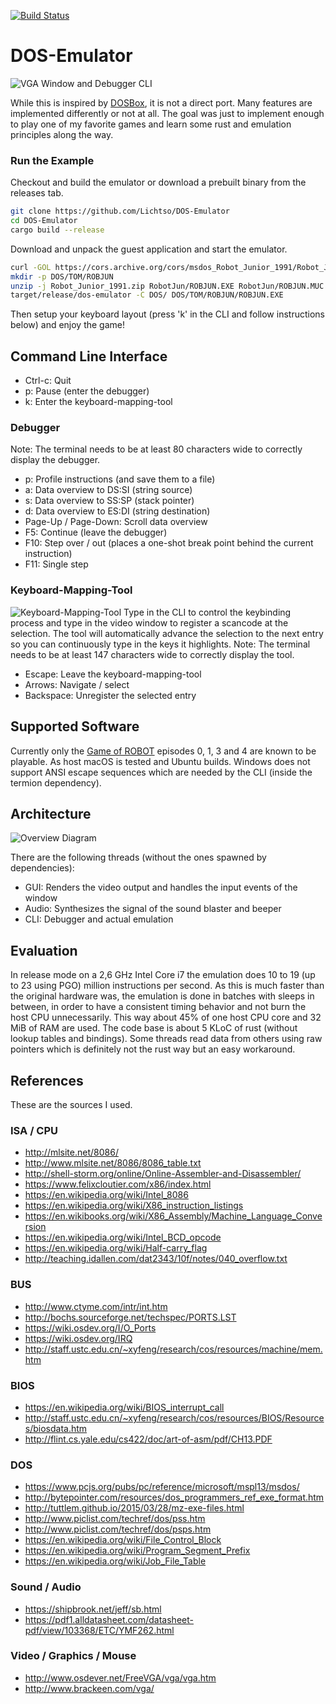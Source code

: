 [![Build Status](https://travis-ci.org/Lichtso/DOS-Emulator.svg)](https://travis-ci.org/Lichtso/DOS-Emulator)

# DOS-Emulator
![VGA Window and Debugger CLI](https://raw.githubusercontent.com/Lichtso/DOS-Emulator/gallery/vga-window-and-debugger-cli.png)

While this is inspired by [DOSBox](https://en.wikipedia.org/wiki/DOSBox), it is not a direct port.
Many features are implemented differently or not at all.
The goal was just to implement enough to play one of my favorite games
and learn some rust and emulation principles along the way.

### Run the Example
Checkout and build the emulator or download a prebuilt binary from the releases tab.
```bash
git clone https://github.com/Lichtso/DOS-Emulator
cd DOS-Emulator
cargo build --release
```

Download and unpack the guest application and start the emulator.
```bash
curl -GOL https://cors.archive.org/cors/msdos_Robot_Junior_1991/Robot_Junior_1991.zip
mkdir -p DOS/TOM/ROBJUN
unzip -j Robot_Junior_1991.zip RobotJun/ROBJUN.EXE RobotJun/ROBJUN.MUC RobotJun/ROBJUN.SCN RobotJun/ITEMJE.CRN RobotJun/ITEMJG.CRN RobotJun/SASJ.CRN -d DOS/TOM/ROBJUN/
target/release/dos-emulator -C DOS/ DOS/TOM/ROBJUN/ROBJUN.EXE
```

Then setup your keyboard layout (press 'k' in the CLI and follow instructions below) and enjoy the game!


## Command Line Interface
* Ctrl-c: Quit
* p: Pause (enter the debugger)
* k: Enter the keyboard-mapping-tool

### Debugger
Note: The terminal needs to be at least 80 characters wide to correctly display the debugger.
* p: Profile instructions (and save them to a file)
* a: Data overview to DS:SI (string source)
* s: Data overview to SS:SP (stack pointer)
* d: Data overview to ES:DI (string destination)
* Page-Up / Page-Down: Scroll data overview
* F5: Continue (leave the debugger)
* F10: Step over / out (places a one-shot break point behind the current instruction)
* F11: Single step

### Keyboard-Mapping-Tool
![Keyboard-Mapping-Tool](https://raw.githubusercontent.com/Lichtso/DOS-Emulator/gallery/keyboard-mapping-tool.png)
Type in the CLI to control the keybinding process and type in the video window to register a scancode at the selection.
The tool will automatically advance the selection to the next entry so you can continuously type in the keys it highlights.
Note: The terminal needs to be at least 147 characters wide to correctly display the tool.
* Escape: Leave the keyboard-mapping-tool
* Arrows: Navigate / select
* Backspace: Unregister the selected entry


## Supported Software
Currently only the [Game of ROBOT](http://www.game-of-robot.de/) episodes 0, 1, 3 and 4 are known to be playable.
As host macOS is tested and Ubuntu builds.
Windows does not support ANSI escape sequences which are needed by the CLI (inside the termion dependency).


## Architecture
![Overview Diagram](https://raw.githubusercontent.com/Lichtso/DOS-Emulator/gallery/overview-diagram.svg?sanitize=true)

There are the following threads (without the ones spawned by dependencies):
* GUI: Renders the video output and handles the input events of the window
* Audio: Synthesizes the signal of the sound blaster and beeper
* CLI: Debugger and actual emulation


## Evaluation
In release mode on a 2,6 GHz Intel Core i7 the emulation does 10 to 19 (up to 23 using PGO) million instructions per second.
As this is much faster than the original hardware was, the emulation is done in batches with sleeps in between,
in order to have a consistent timing behavior and not burn the host CPU unnecessarily.
This way about 45% of one host CPU core and 32 MiB of RAM are used.
The code base is about 5 KLoC of rust (without lookup tables and bindings).
Some threads read data from others using raw pointers which is definitely not the rust way but an easy workaround.


## References
These are the sources I used.

### ISA / CPU
* http://mlsite.net/8086/
* http://www.mlsite.net/8086/8086_table.txt
* http://shell-storm.org/online/Online-Assembler-and-Disassembler/
* https://www.felixcloutier.com/x86/index.html
* https://en.wikipedia.org/wiki/Intel_8086
* https://en.wikipedia.org/wiki/X86_instruction_listings
* https://en.wikibooks.org/wiki/X86_Assembly/Machine_Language_Conversion
* https://en.wikipedia.org/wiki/Intel_BCD_opcode
* https://en.wikipedia.org/wiki/Half-carry_flag
* http://teaching.idallen.com/dat2343/10f/notes/040_overflow.txt

### BUS
* http://www.ctyme.com/intr/int.htm
* http://bochs.sourceforge.net/techspec/PORTS.LST
* https://wiki.osdev.org/I/O_Ports
* https://wiki.osdev.org/IRQ
* http://staff.ustc.edu.cn/~xyfeng/research/cos/resources/machine/mem.htm

### BIOS
* https://en.wikipedia.org/wiki/BIOS_interrupt_call
* http://staff.ustc.edu.cn/~xyfeng/research/cos/resources/BIOS/Resources/biosdata.htm
* http://flint.cs.yale.edu/cs422/doc/art-of-asm/pdf/CH13.PDF

### DOS
* https://www.pcjs.org/pubs/pc/reference/microsoft/mspl13/msdos/
* http://bytepointer.com/resources/dos_programmers_ref_exe_format.htm
* http://tuttlem.github.io/2015/03/28/mz-exe-files.html
* http://www.piclist.com/techref/dos/pss.htm
* http://www.piclist.com/techref/dos/psps.htm
* https://en.wikipedia.org/wiki/File_Control_Block
* https://en.wikipedia.org/wiki/Program_Segment_Prefix
* https://en.wikipedia.org/wiki/Job_File_Table

### Sound / Audio
* https://shipbrook.net/jeff/sb.html
* https://pdf1.alldatasheet.com/datasheet-pdf/view/103368/ETC/YMF262.html

### Video / Graphics / Mouse
* http://www.osdever.net/FreeVGA/vga/vga.htm
* http://www.brackeen.com/vga/

